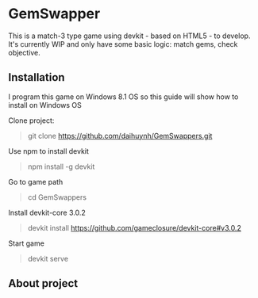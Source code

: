 # GemSwapper
   This is a match-3 type game using devkit - based on HTML5 - to develop. It's currently WIP and only have some basic logic: match gems, check objective.

## Installation
   I program this game on Windows 8.1 OS so this guide will show how to install on Windows OS

   Clone project:
   > git clone https://github.com/daihuynh/GemSwappers.git
   
   Use npm to install devkit
   > npm install -g devkit
   
   Go to game path
   > cd GemSwappers
   
   Install devkit-core 3.0.2
   > devkit install https://github.com/gameclosure/devkit-core#v3.0.2
   
   Start game
   > devkit serve
   
## About project
